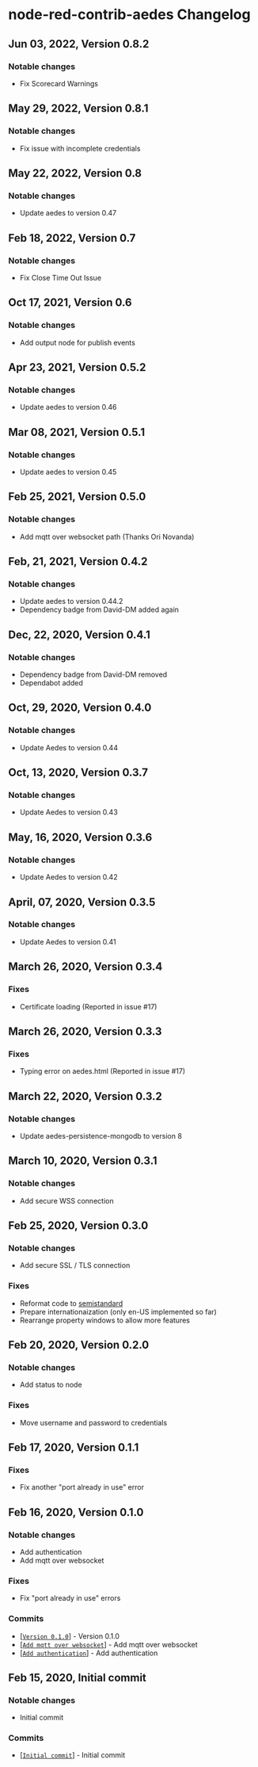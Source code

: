 # node-red-contrib-aedes Changelog

## Jun 03, 2022, Version 0.8.2
### Notable changes
- Fix Scorecard Warnings

## May 29, 2022, Version 0.8.1
### Notable changes
- Fix issue with incomplete credentials

## May 22, 2022, Version 0.8
### Notable changes
- Update aedes to version 0.47

## Feb 18, 2022, Version 0.7
### Notable changes
- Fix Close Time Out Issue
## Oct 17, 2021, Version 0.6
### Notable changes
- Add output node for publish events

## Apr 23, 2021, Version 0.5.2
### Notable changes
- Update aedes to version 0.46

## Mar 08, 2021, Version 0.5.1
### Notable changes
- Update aedes to version 0.45

## Feb 25, 2021, Version 0.5.0
### Notable changes
- Add mqtt over websocket path (Thanks Ori Novanda)

## Feb, 21, 2021, Version 0.4.2
### Notable changes
- Update aedes to version 0.44.2
- Dependency badge from David-DM added again

## Dec, 22, 2020, Version 0.4.1
### Notable changes
- Dependency badge from David-DM removed
- Dependabot added

## Oct, 29, 2020, Version 0.4.0
### Notable changes
- Update Aedes to version 0.44

## Oct, 13, 2020, Version 0.3.7
### Notable changes
- Update Aedes to version 0.43

## May, 16, 2020, Version 0.3.6
### Notable changes
- Update Aedes to version 0.42

## April, 07, 2020, Version 0.3.5
### Notable changes
- Update Aedes to version 0.41

## March 26, 2020, Version 0.3.4

### Fixes
- Certificate loading (Reported in issue #17)

## March 26, 2020, Version 0.3.3

### Fixes
- Typing error on aedes.html (Reported in issue #17)

## March 22, 2020, Version 0.3.2

### Notable changes
- Update aedes-persistence-mongodb to version 8

## March 10, 2020, Version 0.3.1

### Notable changes
- Add secure WSS connection

## Feb 25, 2020, Version 0.3.0
### Notable changes
- Add secure SSL / TLS connection
### Fixes
- Reformat code to [semistandard](https://github.com/standard/semistandard)
- Prepare internationaization (only en-US implemented so far)
- Rearrange property windows to allow more features 

## Feb 20, 2020, Version 0.2.0

### Notable changes
- Add status to node
 
### Fixes
- Move username and password to credentials

## Feb 17, 2020, Version 0.1.1

### Fixes

- Fix another "port already in use" error

## Feb 16, 2020, Version 0.1.0

### Notable changes
- Add authentication
- Add mqtt over websocket

### Fixes

- Fix "port already in use" errors
 
### Commits
- [[`Version 0.1.0`](https://github.com/martin-doyle/node-red-contrib-aedes/commit/9a0f2390674de155c5f48de4ad2415448417d1b9)] - Version 0.1.0
- [[`Add mqtt over websocket`](https://github.com/martin-doyle/node-red-contrib-aedes/commit/9a0f2390674de155c5f48de4ad2415448417d1b9)] - Add mqtt over websocket
- [[`Add authentication`](https://github.com/martin-doyle/node-red-contrib-aedes/commit/0005fc587cd8082b2055162b056055314ac694bc)] - Add authentication

## Feb 15, 2020, Initial commit

### Notable changes
- Initial commit
 
### Commits
- [[`Initial commit`](https://github.com/martin-doyle/node-red-contrib-aedes/commit/3b10df634bba92665d486ef83933eafc8d57f9dc)] - Initial commit
